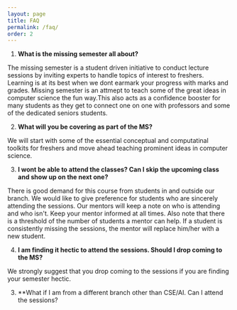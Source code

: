 ```yaml
---
layout: page
title: FAQ
permalink: /faq/
order: 2
---
```


1. **What is the missing semester all about?**

The missing semester is a student driven initiative to conduct lecture sessions by inviting experts to handle topics of interest to freshers. Learning is at its best when we dont earmark your progress with marks and grades. Missing semester is an attmept to teach some of the great ideas in computer science the fun way.This also acts as a confidence booster for many students as they get to connect one on one with professors and some of the dedicated seniors students. 

2. **What will you be covering as part of the MS?**

We will start with some of the essential conceptual and computatinal toolkits for freshers and move ahead teaching prominent ideas in computer science. 

3. **I wont be able to attend the classes? Can I skip the upcoming class and show up on the next one?**

There is good demand for this course from students in and outside our branch. We would like to give preference for students who are sincerely attending the sessions. Our mentors will keep a note on who is attending and who isn't. Keep your mentor informed at all times. Also note that there is a threshold of the number of students a mentor can help. If a student is consistently missing the sessions, the mentor will replace him/her with a new student.

4. **I am finding it hectic to attend the sessions. Should I drop coming to the MS?**

We strongly suggest that you drop coming to the sessions if you are finding your semester hectic. 









3. **What if I am from a different branch other than CSE/AI. Can I attend the sessions?



